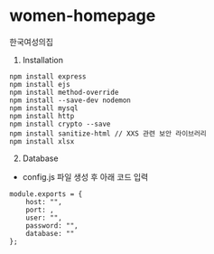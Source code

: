 # women-homepage
한국여성의집

1. Installation
```
npm install express
npm install ejs
npm install method-override
npm install --save-dev nodemon
npm install mysql
npm install http
npm install crypto --save
npm install sanitize-html // XXS 관련 보안 라이브러리
npm install xlsx
```

2. Database
- config.js 파일 생성 후 아래 코드 입력
```
module.exports = {
    host: "",
    port: ,
    user: "",
    password: "",
    database: ""
};
```